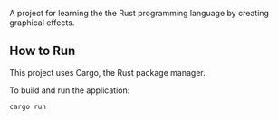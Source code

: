 A project for learning the the Rust programming language by creating graphical effects.

## How to Run

This project uses Cargo, the Rust package manager.

To build and run the application:

```bash
cargo run
```
